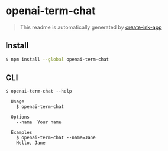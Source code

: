 # openai-term-chat

> This readme is automatically generated by [create-ink-app](https://github.com/vadimdemedes/create-ink-app)

## Install

```bash
$ npm install --global openai-term-chat
```

## CLI

```
$ openai-term-chat --help

  Usage
    $ openai-term-chat

  Options
    --name  Your name

  Examples
    $ openai-term-chat --name=Jane
    Hello, Jane
```
